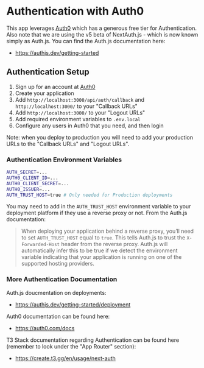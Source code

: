 # Authentication with Auth0

This app leverages [Auth0](https://auth0.com/) which has a generous free tier for Authentication. Also note that we are using the v5 beta of NextAuth.js - which is now known simply as Auth.js. You can find the Auth.js documentation here:

- https://authjs.dev/getting-started

## Authentication Setup

1. Sign up for an account at [Auth0](https://auth0.com/)
2. Create your application
3. Add `http://localhost:3000/api/auth/callback` and `http://localhost:3000/` to your "Callback URLs"
4. Add `http://localhost:3000/` to your "Logout URLs"
5. Add required environment variables to `.env.local`
6. Configure any users in Auth0 that you need, and then login

Note: when you deploy to production you will need to add your production URLs to the "Callback URLs" and "Logout URLs".

### Authentication Environment Variables

```bash
AUTH_SECRET=...
AUTH0_CLIENT_ID=...
AUTH0_CLIENT_SECRET=...
AUTH0_ISSUER=...
AUTH_TRUST_HOST=true # Only needed for Production deployments
```

You may need to add in the `AUTH_TRUST_HOST` environment variable to your deployment platform if they use a reverse proxy or not. From the Auth.js documentation:

> When deploying your application behind a reverse proxy, you’ll need to set `AUTH_TRUST_HOST` equal to `true`. This tells Auth.js to trust the `X-Forwarded-Host` header from the reverse proxy. Auth.js will automatically infer this to be true if we detect the environment variable indicating that your application is running on one of the supported hosting providers.

### More Authentication Documentation

Auth.js doucmentation on deployments:

- https://authjs.dev/getting-started/deployment

Auth0 documentation can be found here:

- https://auth0.com/docs

T3 Stack documentation regarding Authentication can be found here (remember to look under the "App Router" section):

- https://create.t3.gg/en/usage/next-auth